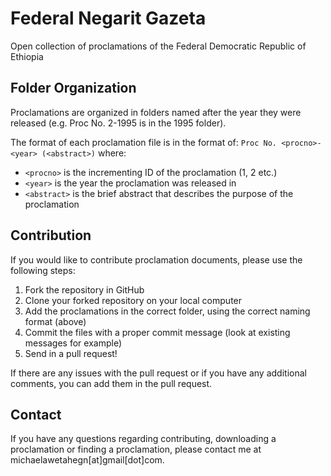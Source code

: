 # Federal Negarit Gazeta
Open collection of proclamations of the Federal Democratic Republic of Ethiopia

## Folder Organization
Proclamations are organized in folders named after the year they were released (e.g. Proc No. 2-1995 is in the 1995 folder).

The format of each proclamation file is in the format of: `Proc No. <procno>-<year> (<abstract>)` where:

  * `<procno>` is the incrementing ID of the proclamation (1, 2 etc.)
  * `<year>` is the year the proclamation was released in
  * `<abstract>` is the brief abstract that describes the purpose of the proclamation

## Contribution
If you would like to contribute proclamation documents, please use the following steps:

 1. Fork the repository in GitHub
 2. Clone your forked repository on your local computer
 3. Add the proclamations in the correct folder, using the correct naming format (above)
 4. Commit the files with a proper commit message (look at existing messages for example)
 5. Send in a pull request!

If there are any issues with the pull request or if you have any additional comments,  you can add them in the pull request.

## Contact
If you have any questions regarding contributing, downloading a proclamation or finding a proclamation, please contact me at michaelawetahegn[at]gmail[dot]com.
